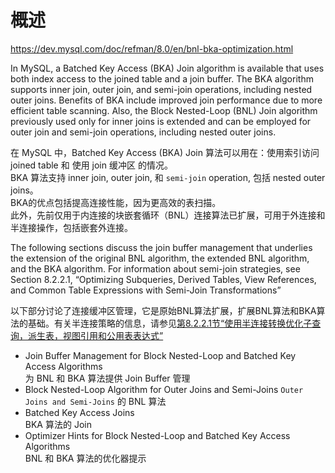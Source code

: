 # 概述

https://dev.mysql.com/doc/refman/8.0/en/bnl-bka-optimization.html 

In MySQL, a Batched Key Access (BKA) Join algorithm is available that uses both index access to the joined table and a join buffer. The BKA algorithm supports inner join, outer join, and semi-join operations, including nested outer joins. Benefits of BKA include improved join performance due to more efficient table scanning. Also, the Block Nested-Loop (BNL) Join algorithm previously used only for inner joins is extended and can be employed for outer join and semi-join operations, including nested outer joins.

在 MySQL 中，Batched Key Access (BKA) Join 算法可以用在：使用索引访问 joined table 和 使用 join 缓冲区 的情况。  
BKA 算法支持 inner join, outer join, 和 `semi-join` operation, 包括 nested outer joins。  
BKA的优点包括提高连接性能，因为更高效的表扫描。  
此外，先前仅用于内连接的块嵌套循环（BNL）连接算法已扩展，可用于外连接和半连接操作，包括嵌套外连接。  

The following sections discuss the join buffer management that underlies the extension of the original BNL algorithm, the extended BNL algorithm, and the BKA algorithm. For information about semi-join strategies, see Section 8.2.2.1, “Optimizing Subqueries, Derived Tables, View References, and Common Table Expressions with Semi-Join Transformations”

以下部分讨论了连接缓冲区管理，它是原始BNL算法扩展，扩展BNL算法和BKA算法的基础。有关半连接策略的信息，请参见[第8.2.2.1节“使用半连接转换优化子查询，派生表，视图引用和公用表表达式”](https://dev.mysql.com/doc/refman/8.0/en/semi-joins.html)

* Join Buffer Management for Block Nested-Loop and Batched Key Access Algorithms  
  为 BNL 和 BKA 算法提供 Join Buffer 管理
* Block Nested-Loop Algorithm for Outer Joins and Semi-Joins
  `Outer Joins and Semi-Joins` 的 BNL 算法
* Batched Key Access Joins  
  BKA 算法的 Join
* Optimizer Hints for Block Nested-Loop and Batched Key Access Algorithms  
  BNL 和 BKA 算法的优化器提示


